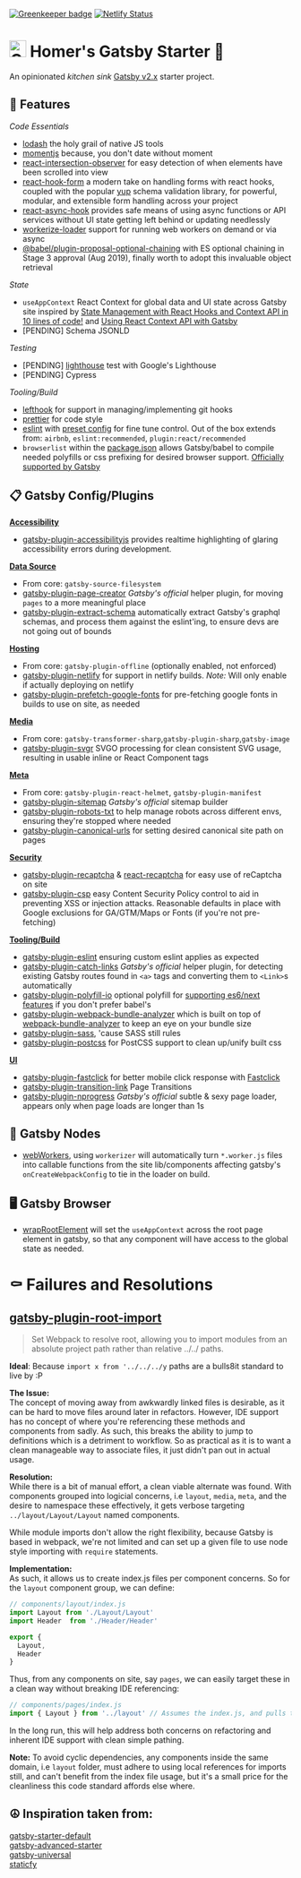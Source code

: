 [![Greenkeeper badge](https://badges.greenkeeper.io/homer-yttc/gatsby-baseline.svg)](https://greenkeeper.io/) [![Netlify Status](https://api.netlify.com/api/v1/badges/d899edee-fd86-4d0e-8747-0273fef19cb2/deploy-status)](https://app.netlify.com/sites/gatsby-baseline/deploys)

<h1>
  <img alt="Gatsby" src="https://www.gatsbyjs.org/monogram.svg" width="30" />  Homer's Gatsby Starter 📍
</h1>

An opinionated _kitchen sink_ [Gatsby v2.x](https://www.gatsbyjs.org) starter project.

## 🎯 Features

*Code Essentials*
- [lodash](https://github.com/lodash/lodash/) the holy grail of native JS tools
- [momentjs](https://github.com/moment/moment/) because, you don't date without moment
- [react-intersection-observer](https://github.com/thebuilder/react-intersection-observer) for easy detection of when elements have been scrolled into view
- [react-hook-form](https://react-hook-form.com/api) a modern take on handling forms with react hooks, coupled with the popular [yup](https://github.com/jquense/yup) schema validation library, for powerful, modular, and extensible form handling across your project
- [react-async-hook](https://github.com/slorber/react-async-hook#readme) provides safe means of using async functions or API services without UI state getting left behind or updating needlessly
- [workerize-loader](https://github.com/developit/workerize-loader) support for running web workers on demand or via async
- [@babel/plugin-proposal-optional-chaining](https://babeljs.io/docs/en/next/babel-plugin-proposal-optional-chaining.html) with ES optional chaining in Stage 3 approval (Aug 2019), finally worth to adopt this invaluable object retrieval

*State*
- `useAppContext` React Context for global data and UI state across Gatsby site inspired by [State Management with React Hooks and Context API in 10 lines of code!](https://medium.com/simply/state-management-with-react-hooks-and-context-api-at-10-lines-of-code-baf6be8302c) and [Using React Context API with Gatsby](https://www.gatsbyjs.org/blog/2019-01-31-using-react-context-api-with-gatsby/)
- [PENDING] Schema JSONLD

*Testing*
- [PENDING] [lighthouse](https://developers.google.com/web/tools/lighthouse/) test with Google's Lighthouse
- [PENDING] Cypress

*Tooling/Build*
- [lefthook](https://github.com/Arkweid/lefthook) for support in managing/implementing git hooks
- [prettier](https://prettier.io/) for code style
- [eslint](https://eslint.org) with [preset config](./.eslintrc.js) for fine tune control. Out of the box extends from: `airbnb`, `eslint:recommended`, `plugin:react/recommended`
- `browserlist` within the [package.json](./package.json) allows Gatsby/babel to compile needed polyfills or css prefixing for desired browser support. [Officially supported by Gatsby](https://www.gatsbyjs.org/docs/browser-support/)

## 📋 Gatsby Config/Plugins

**[Accessibility](./gatsby/config/accessibility.js)**
- [gatsby-plugin-accessibilityjs](https://github.com/alampros/gatsby-plugin-accessibilityjs) provides realtime highlighting of glaring accessibility errors during development. 

**[Data Source](./gatsby/config/data-source.js)**
- From core: `gatsby-source-filesystem`
- [gatsby-plugin-page-creator](https://www.gatsbyjs.org/packages/gatsby-plugin-page-creator/) _Gatsby's official_ helper plugin, for moving `pages` to a more meaningful place 
- [gatsby-plugin-extract-schema](https://github.com/NickyMeuleman/gatsby-plugin-extract-schema) automatically extract Gatsby's graphql schemas, and process them against the eslint'ing, to ensure devs are not going out of bounds

**[Hosting](./gatsby/config/hosting.js)**
- From core: `gatsby-plugin-offline` (optionally enabled, not enforced)
- [gatsby-plugin-netlify](https://github.com/gatsbyjs/gatsby/tree/master/packages/gatsby-plugin-netlify) for support in netlify builds. _Note:_ Will only enable if actually deploying on netlify
- [gatsby-plugin-prefetch-google-fonts](https://github.com/escaladesports/gatsby-plugin-prefetch-google-fonts) for pre-fetching google fonts in builds to use on site, as needed 

**[Media](./gatsby/config/media.js)**
- From core: `gatsby-transformer-sharp`,`gatsby-plugin-sharp`,`gatsby-image`
- [gatsby-plugin-svgr](https://github.com/zabute/gatsby-plugin-svgr) SVGO processing for clean consistent SVG usage, resulting in usable inline or React Component tags

**[Meta](./gatsby/config/meta.js)**
- From core: `gatsby-plugin-react-helmet`, `gatsby-plugin-manifest`
- [gatsby-plugin-sitemap](https://www.gatsbyjs.org/packages/gatsby-plugin-sitemap/) _Gatsby's official_ sitemap builder 
- [gatsby-plugin-robots-txt](https://github.com/mdreizin/gatsby-plugin-robots-txt) to help manage robots across different envs, ensuring they're stopped where needed
- [gatsby-plugin-canonical-urls](https://github.com/gatsbyjs/gatsby/tree/master/packages/gatsby-plugin-canonical-urls) for setting desired canonical site path on pages

**[Security](./gatsby/config/security.js)**
- [gatsby-plugin-recaptcha](https://github.com/escaladesports/gatsby-plugin-recaptcha) & [react-recaptcha](https://github.com/appleboy/react-recaptcha) for easy use of reCaptcha on site
- [gatsby-plugin-csp](https://github.com/bejamas/gatsby-plugin-csp) easy Content Security Policy control to aid in preventing XSS or injection attacks. Reasonable defaults in place with Google exclusions for GA/GTM/Maps or Fonts (if you're not pre-fetching)

**[Tooling/Build](./gatsby/config/tooling.js)**
- [gatsby-plugin-eslint](https://github.com/mongkuen/gatsby-plugin-eslint) ensuring custom eslint applies as expected
- [gatsby-plugin-catch-links](https://www.gatsbyjs.org/packages/gatsby-plugin-catch-links/) _Gatsby's official_ helper plugin, for detecting existing Gatsby routes found in `<a>` tags and converting them to `<Link>`s automatically
- [gatsby-plugin-polyfill-io](https://github.com/escaladesports/gatsby-plugin-polyfill-io) optional polyfill for [supporting es6/next features](https://polyfill.io/v3/url-builder/) if you don't prefer babel's 
- [gatsby-plugin-webpack-bundle-analyzer](https://github.com/escaladesports/gatsby-plugin-webpack-bundle-analyzer) which is built on top of [webpack-bundle-analyzer](https://github.com/webpack-contrib/webpack-bundle-analyzer) to keep an eye on your bundle size
- [gatsby-plugin-sass](https://github.com/gatsbyjs/gatsby/tree/master/packages/gatsby-plugin-sass), 'cause SASS still rules
- [gatsby-plugin-postcss](https://github.com/gatsbyjs/gatsby/tree/master/packages/gatsby-plugin-postcss) for PostCSS support to clean up/unify built css

**[UI](./gatsby/config/ui.js)**
- [gatsby-plugin-fastclick](https://github.com/escaladesports/gatsby-plugin-fastclick) for better mobile click response with [Fastclick](https://github.com/ftlabs/fastclick)
- [gatsby-plugin-transition-link](https://github.com/TylerBarnes/gatsby-plugin-transition-link) Page Transitions
- [gatsby-plugin-nprogress](https://www.gatsbyjs.org/packages/gatsby-plugin-nprogress/) _Gatsby's official_ subtle & sexy page loader, appears only when page loads are longer than 1s

## 📃 Gatsby Nodes
- [webWorkers](./gatsby/node/webWorkers.js), using `workerizer` will automatically turn `*.worker.js` files into callable functions from the site lib/components affecting gatsby's `onCreateWebpackConfig` to tie in the loader on build.

## 🖥️ Gatsby Browser
- [wrapRootElement](./gatsby/browser/wrapRootElement.js) will set the `useAppContext` across the root page element in gatsby, so that any component will have access to the global state as needed.

# ⚰️ Failures and Resolutions
## [gatsby-plugin-root-import](https://github.com/mongkuen/gatsby-plugin-root-import)
> Set Webpack to resolve root, allowing you to import modules from an absolute project path rather than relative ../../ paths.

**Ideal**: Because `import x from '../../../y` paths are a bulls8it standard to live by :P

**The Issue:**<br/>The concept of moving away from awkwardly linked files is desirable, as it can be hard to move files around later in refactors. However, IDE support has no concept of where you're referencing these methods and components from sadly. As such, this breaks the ability to jump to definitions which is a detriment to workflow. So as practical as it is to want a clean manageable way to associate files, it just didn't pan out in actual usage. 

**Resolution:**<br/>While there is a bit of manual effort, a clean viable alternate was found. With components grouped into logicial concerns, i.e `layout`, `media`, `meta`, and the desire to namespace these effectively, it gets verbose targeting `../layout/Layout/Layout` named components.

While module imports don't allow the right flexibility, because Gatsby is based in webpack, we're not limited and can set up a given file to use node style importing with `require` statements.

**Implementation:**<br/>As such, it allows us to create index.js files per component concerns. So for the `layout` component group, we can define:

```js
// components/layout/index.js
import Layout from './Layout/Layout'
import Header  from './Header/Header'

export {
  Layout,
  Header
}
```

Thus, from any components on site, say `pages`, we can easily target these in a clean way without breaking IDE referencing:

```js
// components/pages/index.js
import { Layout } from '../layout' // Assumes the index.js, and pulls the correct component.
```

In the long run, this will help address both concerns on refactoring and inherent IDE support with clean simple pathing.

**Note:** To avoid cyclic dependencies, any components inside the same domain, i.e `layout` folder, must adhere to using local references for imports still, and can't benefit from the index file usage, but it's a small price for the cleanliness this code standard affords else where.

## ☮️ Inspiration taken from:
[gatsby-starter-default](https://github.com/gatsbyjs/gatsby-starter-default)<br/>
[gatsby-advanced-starter](https://github.com/Vagr9K/gatsby-advanced-starter)<br/>
[gatsby-universal](https://github.com/fabe/gatsby-universal)<br/>
[staticfy](https://github.com/PetrNikolas/staticfy)<br/>
